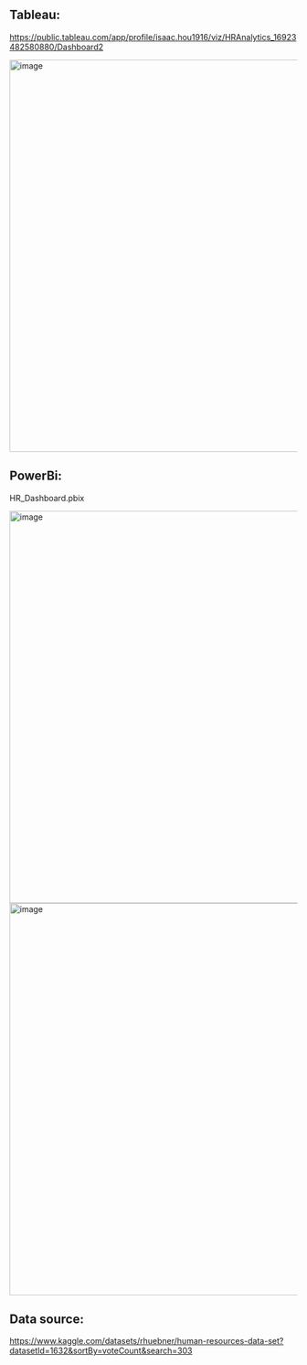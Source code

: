 ## Tableau: 
https://public.tableau.com/app/profile/isaac.hou1916/viz/HRAnalytics_16923482580880/Dashboard2 

<img width="686" alt="image" src="https://github.com/isaachwhou/isaachwhou/assets/59119713/7baef080-c886-497e-9873-5d9126fcc56d">

## PowerBi: 
HR_Dashboard.pbix

<img width="686" alt="image" src="https://github.com/isaachwhou/isaachwhou/assets/59119713/c08cd12a-9957-4494-90f9-1edbdc7d564f">
<img width="686" alt="image" src="https://github.com/isaachwhou/isaachwhou/assets/59119713/01977cc2-24af-4688-930f-1f0ee696f883">

## Data source: 
https://www.kaggle.com/datasets/rhuebner/human-resources-data-set?datasetId=1632&sortBy=voteCount&search=303
